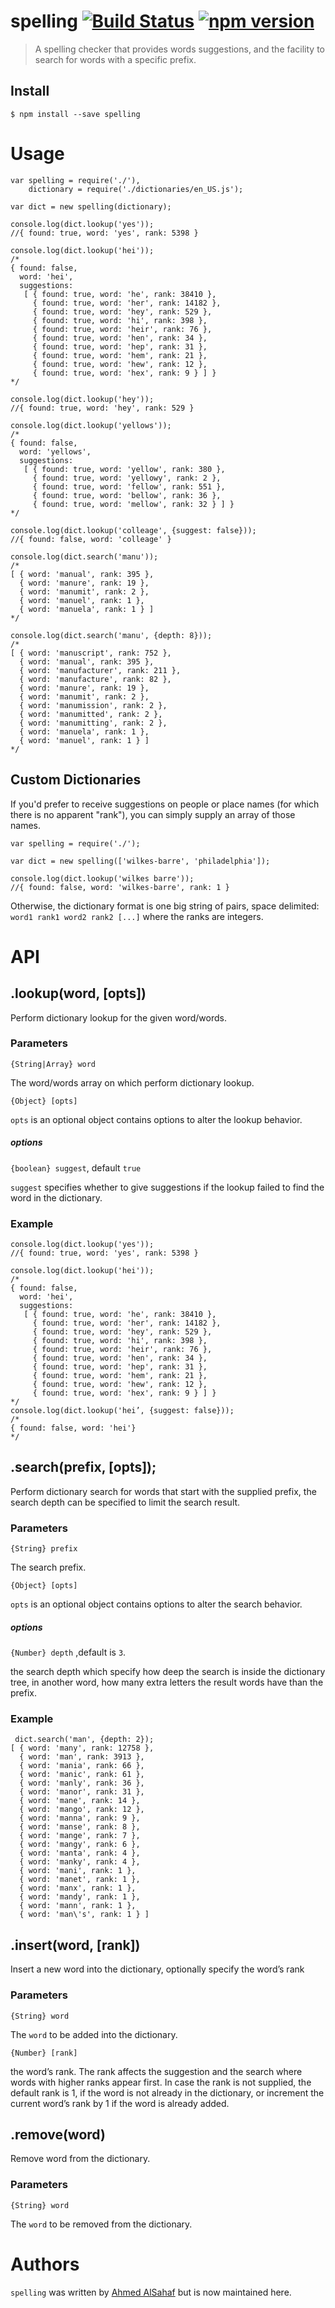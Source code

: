 spelling [![Build Status](https://travis-ci.org/ianfixes/spelling.svg?branch=master)](https://travis-ci.org/ianfixes/spelling) [![npm version](https://badge.fury.io/js/spelling.svg)](https://badge.fury.io/js/spelling)
========

> A spelling checker that provides words suggestions, and the facility to search for words with a specific prefix.

## Install
```
$ npm install --save spelling
```

# Usage
```
var spelling = require('./'),
    dictionary = require('./dictionaries/en_US.js');

var dict = new spelling(dictionary);

console.log(dict.lookup('yes'));
//{ found: true, word: 'yes', rank: 5398 }

console.log(dict.lookup('hei'));
/*
{ found: false,
  word: 'hei',
  suggestions:
   [ { found: true, word: 'he', rank: 38410 },
     { found: true, word: 'her', rank: 14182 },
     { found: true, word: 'hey', rank: 529 },
     { found: true, word: 'hi', rank: 398 },
     { found: true, word: 'heir', rank: 76 },
     { found: true, word: 'hen', rank: 34 },
     { found: true, word: 'hep', rank: 31 },
     { found: true, word: 'hem', rank: 21 },
     { found: true, word: 'hew', rank: 12 },
     { found: true, word: 'hex', rank: 9 } ] }
*/

console.log(dict.lookup('hey'));
//{ found: true, word: 'hey', rank: 529 }

console.log(dict.lookup('yellows'));
/*
{ found: false,
  word: 'yellows',
  suggestions:
   [ { found: true, word: 'yellow', rank: 380 },
     { found: true, word: 'yellowy', rank: 2 },
     { found: true, word: 'fellow', rank: 551 },
     { found: true, word: 'bellow', rank: 36 },
     { found: true, word: 'mellow', rank: 32 } ] }
*/

console.log(dict.lookup('colleage', {suggest: false}));
//{ found: false, word: 'colleage' }

console.log(dict.search('manu'));
/*
[ { word: 'manual', rank: 395 },
  { word: 'manure', rank: 19 },
  { word: 'manumit', rank: 2 },
  { word: 'manuel', rank: 1 },
  { word: 'manuela', rank: 1 } ]
*/

console.log(dict.search('manu', {depth: 8}));
/*
[ { word: 'manuscript', rank: 752 },
  { word: 'manual', rank: 395 },
  { word: 'manufacturer', rank: 211 },
  { word: 'manufacture', rank: 82 },
  { word: 'manure', rank: 19 },
  { word: 'manumit', rank: 2 },
  { word: 'manumission', rank: 2 },
  { word: 'manumitted', rank: 2 },
  { word: 'manumitting', rank: 2 },
  { word: 'manuela', rank: 1 },
  { word: 'manuel', rank: 1 } ]
*/

```

## Custom Dictionaries

If you'd prefer to receive suggestions on people or place names (for which there is no apparent "rank"), you can simply supply an array of those names.

```
var spelling = require('./');

var dict = new spelling(['wilkes-barre', 'philadelphia']);

console.log(dict.lookup('wilkes barre'));
//{ found: false, word: 'wilkes-barre', rank: 1 }
```

Otherwise, the dictionary format is one big string of pairs, space delimited: `word1 rank1 word2 rank2 [...]` where the ranks are integers.

# API
## .lookup(word, [opts])

Perform dictionary lookup for the given word/words.

### Parameters
`{String|Array} word`

The word/words array on which perform dictionary lookup.

`{Object} [opts]`

`opts` is an optional object contains options to alter the lookup behavior.
##### options
`{boolean} suggest`, default `true`

`suggest` specifies whether to give suggestions if the lookup failed to find the word in the dictionary.

### Example
```
console.log(dict.lookup('yes'));
//{ found: true, word: 'yes', rank: 5398 }

console.log(dict.lookup('hei'));
/*
{ found: false,
  word: 'hei',
  suggestions:
   [ { found: true, word: 'he', rank: 38410 },
     { found: true, word: 'her', rank: 14182 },
     { found: true, word: 'hey', rank: 529 },
     { found: true, word: 'hi', rank: 398 },
     { found: true, word: 'heir', rank: 76 },
     { found: true, word: 'hen', rank: 34 },
     { found: true, word: 'hep', rank: 31 },
     { found: true, word: 'hem', rank: 21 },
     { found: true, word: 'hew', rank: 12 },
     { found: true, word: 'hex', rank: 9 } ] }
*/
console.log(dict.lookup('hei’, {suggest: false}));
/*
{ found: false, word: 'hei'}
*/

```
## .search(prefix, [opts]);
Perform dictionary search for words that start with the supplied prefix, the search depth can be specified to limit the search result.

### Parameters
`{String} prefix`

The search prefix.

`{Object} [opts]`

`opts` is an optional object contains options to alter the search behavior.
##### options
`{Number} depth` ,default is `3`.

the search depth which specify how deep the search is inside the dictionary tree, in another word, how many extra letters the result words have than the prefix.
### Example
```
 dict.search('man', {depth: 2});
[ { word: 'many', rank: 12758 },
  { word: 'man', rank: 3913 },
  { word: 'mania', rank: 66 },
  { word: 'manic', rank: 61 },
  { word: 'manly', rank: 36 },
  { word: 'manor', rank: 31 },
  { word: 'mane', rank: 14 },
  { word: 'mango', rank: 12 },
  { word: 'manna', rank: 9 },
  { word: 'manse', rank: 8 },
  { word: 'mange', rank: 7 },
  { word: 'mangy', rank: 6 },
  { word: 'manta', rank: 4 },
  { word: 'manky', rank: 4 },
  { word: 'mani', rank: 1 },
  { word: 'manet', rank: 1 },
  { word: 'manx', rank: 1 },
  { word: 'mandy', rank: 1 },
  { word: 'mann', rank: 1 },
  { word: 'man\'s', rank: 1 } ]
```



## .insert(word, [rank])
Insert a new word into the dictionary, optionally specify the word’s rank
### Parameters
`{String} word`

The `word` to be added into the dictionary.

`{Number} [rank]`

the word’s rank. The rank affects the suggestion and the search where words with higher ranks appear first.
In case the rank is not supplied, the default rank is 1, if the word is not already in the dictionary, or increment the current word’s rank by 1 if the word is already added.

## .remove(word)
Remove word from the dictionary.
### Parameters
`{String} word`

The `word` to be removed from the dictionary.

# Authors
`spelling` was written by [Ahmed AlSahaf](https://github.com/asahaf) but is now maintained here.
